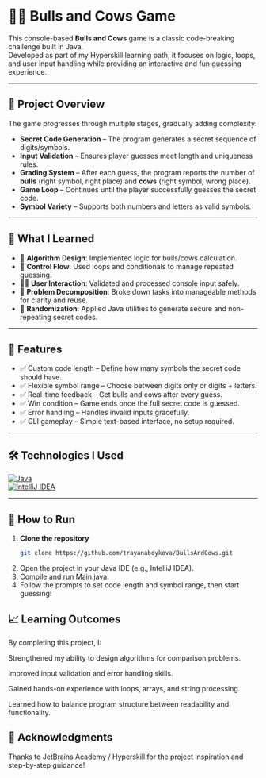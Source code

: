 # 🐂🐄 Bulls and Cows Game

This console-based **Bulls and Cows** game is a classic code-breaking challenge built in Java.  
Developed as part of my Hyperskill learning path, it focuses on logic, loops, and user input handling while providing an interactive and fun guessing experience.

---

## 🚀 Project Overview
The game progresses through multiple stages, gradually adding complexity:

- **Secret Code Generation** – The program generates a secret sequence of digits/symbols.  
- **Input Validation** – Ensures player guesses meet length and uniqueness rules.  
- **Grading System** – After each guess, the program reports the number of **bulls** (right symbol, right place) and **cows** (right symbol, wrong place).  
- **Game Loop** – Continues until the player successfully guesses the secret code.  
- **Symbol Variety** – Supports both numbers and letters as valid symbols.  

---

## 🎯 What I Learned
- 🔢 **Algorithm Design**: Implemented logic for bulls/cows calculation.  
- 🔄 **Control Flow**: Used loops and conditionals to manage repeated guessing.  
- 🧑‍💻 **User Interaction**: Validated and processed console input safely.  
- 📐 **Problem Decomposition**: Broke down tasks into manageable methods for clarity and reuse.  
- 🎲 **Randomization**: Applied Java utilities to generate secure and non-repeating secret codes.  

---

## 🔧 Features
- ✅ Custom code length – Define how many symbols the secret code should have.  
- ✅ Flexible symbol range – Choose between digits only or digits + letters.  
- ✅ Real-time feedback – Get bulls and cows after every guess.  
- ✅ Win condition – Game ends once the full secret code is guessed.  
- ✅ Error handling – Handles invalid inputs gracefully.  
- ✅ CLI gameplay – Simple text-based interface, no setup required.  

---

## 🛠️ Technologies I Used
[![Java](https://skillicons.dev/icons?i=java&theme=light)](https://www.java.com/)  
[![IntelliJ IDEA](https://skillicons.dev/icons?i=idea&theme=light)](https://www.jetbrains.com/idea/)  

---

## 🤔 How to Run
1. **Clone the repository**  
   ```bash
   git clone https://github.com/trayanaboykova/BullsAndCows.git
2. Open the project in your Java IDE (e.g., IntelliJ IDEA).
3. Compile and run Main.java.
4. Follow the prompts to set code length and symbol range, then start guessing!

## 📈 Learning Outcomes
By completing this project, I:

Strengthened my ability to design algorithms for comparison problems.

Improved input validation and error handling skills.

Gained hands-on experience with loops, arrays, and string processing.

Learned how to balance program structure between readability and functionality.

## 🌟 Acknowledgments

Thanks to JetBrains Academy / Hyperskill for the project inspiration and step-by-step guidance!
